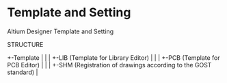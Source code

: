 # Template and Setting

Altium Designer Template and Setting 

STRUCTURE

+-Template
|     |
|     +-LIB (Template for Library Editor)
|     |
|     +-PCB (Template for PCB Editor)
|     |
|     +-SHM (Registration of drawings according to the GOST standard)
|
